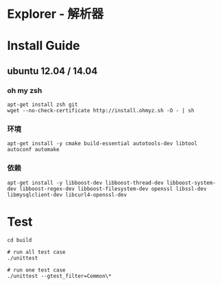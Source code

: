 # Explorer - 解析器

# Install Guide
## ubuntu 12.04 / 14.04

### oh my zsh
```
apt-get install zsh git
wget --no-check-certificate http://install.ohmyz.sh -O - | sh
```

### 环境
```
apt-get install -y cmake build-essential autotools-dev libtool autoconf automake
```

### 依赖
```
apt-get install -y libboost-dev libboost-thread-dev libboost-system-dev libboost-regex-dev libboost-filesystem-dev openssl libssl-dev libmysqlclient-dev libcurl4-openssl-dev
```

# Test

```
cd build

# run all test case
./unittest

# run one test case
./unittest --gtest_filter=Common\*
```
